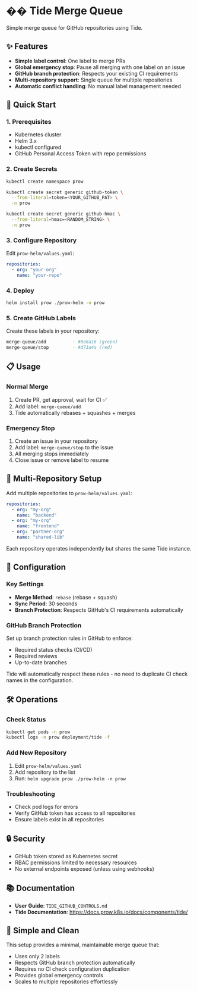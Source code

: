 # �� Tide Merge Queue

Simple merge queue for GitHub repositories using Tide.

## ✨ Features

- **Simple label control**: One label to merge PRs
- **Global emergency stop**: Pause all merging with one label on an issue
- **GitHub branch protection**: Respects your existing CI requirements
- **Multi-repository support**: Single queue for multiple repositories
- **Automatic conflict handling**: No manual label management needed

## 🚀 Quick Start

### 1. Prerequisites

- Kubernetes cluster
- Helm 3.x
- kubectl configured
- GitHub Personal Access Token with repo permissions

### 2. Create Secrets

```bash
kubectl create namespace prow

kubectl create secret generic github-token \
  --from-literal=token=<YOUR_GITHUB_PAT> \
  -n prow

kubectl create secret generic github-hmac \
  --from-literal=hmac=<RANDOM_STRING> \
  -n prow
```

### 3. Configure Repository

Edit `prow-helm/values.yaml`:
```yaml
repositories:
  - org: "your-org"
    name: "your-repo"
```

### 4. Deploy

```bash
helm install prow ./prow-helm -n prow
```

### 5. Create GitHub Labels

Create these labels in your repository:

```bash
merge-queue/add          - #0e8a16 (green)
merge-queue/stop         - #d73a4a (red)
```

## 📋 Usage

### Normal Merge
1. Create PR, get approval, wait for CI ✅
2. Add label: `merge-queue/add`
3. Tide automatically rebases + squashes + merges

### Emergency Stop
1. Create an issue in your repository
2. Add label: `merge-queue/stop` to the issue
3. All merging stops immediately
4. Close issue or remove label to resume

## 🏢 Multi-Repository Setup

Add multiple repositories to `prow-helm/values.yaml`:

```yaml
repositories:
  - org: "my-org"
    name: "backend"
  - org: "my-org"
    name: "frontend"
  - org: "partner-org"
    name: "shared-lib"
```

Each repository operates independently but shares the same Tide instance.

## 🔧 Configuration

### Key Settings

- **Merge Method**: `rebase` (rebase + squash)
- **Sync Period**: 30 seconds
- **Branch Protection**: Respects GitHub's CI requirements automatically

### GitHub Branch Protection

Set up branch protection rules in GitHub to enforce:
- Required status checks (CI/CD)
- Required reviews
- Up-to-date branches

Tide will automatically respect these rules - no need to duplicate CI check names in the configuration.

## 🛠️ Operations

### Check Status
```bash
kubectl get pods -n prow
kubectl logs -n prow deployment/tide -f
```

### Add New Repository
1. Edit `prow-helm/values.yaml`
2. Add repository to the list
3. Run: `helm upgrade prow ./prow-helm -n prow`

### Troubleshooting
- Check pod logs for errors
- Verify GitHub token has access to all repositories
- Ensure labels exist in all repositories

## 🔒 Security

- GitHub token stored as Kubernetes secret
- RBAC permissions limited to necessary resources
- No external endpoints exposed (unless using webhooks)

## 📚 Documentation

- **User Guide**: `TIDE_GITHUB_CONTROLS.md`
- **Tide Documentation**: https://docs.prow.k8s.io/docs/components/tide/

## 🎯 Simple and Clean

This setup provides a minimal, maintainable merge queue that:
- Uses only 2 labels
- Respects GitHub branch protection automatically  
- Requires no CI check configuration duplication
- Provides global emergency controls
- Scales to multiple repositories effortlessly

